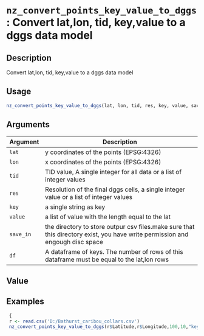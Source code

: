 # `nz_convert_points_key_value_to_dggs`: Convert lat,lon, tid, key,value to a dggs data model

## Description


 Convert lat,lon, tid, key,value to a dggs data model


## Usage

```r
nz_convert_points_key_value_to_dggs(lat, lon, tid, res, key, value, save_in)
```


## Arguments

Argument      |Description
------------- |----------------
```lat```     |     y coordinates of the points (EPSG:4326)
```lon```     |     x coordinates of the points (EPSG:4326)
```tid```     |     TID value, A single integer for all data or a list of integer values
```res```     |     Resolution of the final dggs cells, a single integer value or a list of integer values
```key```     |     a single string as key
```value```     |     a list of value with the length equal to the lat
```save_in```     |     the directory to store outpur csv files.make sure that this directory exist, you have write permission and engough disc space
```df```     |     A dataframe of keys. The number of rows of this dataframe must be equal to the lat,lon rows

## Value


 


## Examples

```r 
 {
 r <- read.csv('D:/Bathurst_caribou_collars.csv')
 nz_convert_points_key_value_to_dggs(r$Latitude,r$Longitude,100,10,"key",value,"C:/result")
 ``` 

